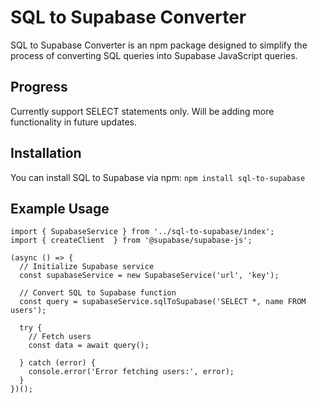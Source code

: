 # SQL to Supabase Converter

SQL to Supabase Converter is an npm package designed to simplify the process of converting SQL queries into Supabase JavaScript queries.

## Progress

Currently support SELECT statements only. Will be adding more functionality in future updates.

## Installation
You can install SQL to Supabase via npm: `npm install sql-to-supabase`

## Example Usage

```
import { SupabaseService } from '../sql-to-supabase/index';
import { createClient  } from '@supabase/supabase-js';

(async () => {
  // Initialize Supabase service
  const supabaseService = new SupabaseService('url', 'key');
  
  // Convert SQL to Supabase function
  const query = supabaseService.sqlToSupabase('SELECT *, name FROM users');

  try {
    // Fetch users
    const data = await query();

  } catch (error) {
    console.error('Error fetching users:', error);
  }
})();
```